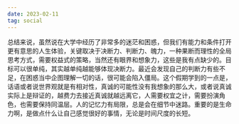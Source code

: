 ```yaml
---
date: 2023-02-11
tag: social
---
```

总结来说，虽然说在大学中经历了非常多的迷茫和困惑，但我们有能力和条件打开更有意思的人生体验，关键取决于决断力、判断力、魄力，一种果断而理性的全局思考方式，需要权益式的策略，当然还有眼界和想象力，这些是我有点缺少的。目标可以很单纯，其实越单纯越能够体现决断力。最近会发现自己的判断力有些不足，在困惑当中企图理解一切的话，很可能会陷入僵局。这个假期学到的一点是，话语或者说世界观就是有相对性，真诚的可能性没有我想象的那么大，或者说真诚实际上是辩证的，越费力去接近真诚就越远离它，人需要权宜之计，需要扮演角色，也需要保持同温层。人的记忆力有局限，总是会在细节中迷路。重要的是生命力啊，是做点什么让自己感觉很好的事情，无论是时间尺度的长短。